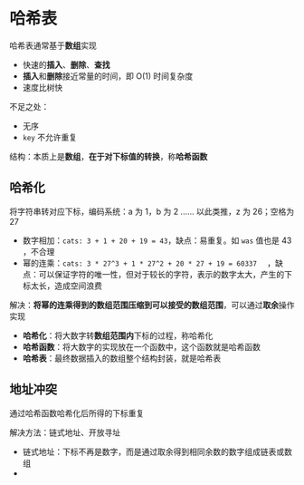 # 哈希表

哈希表通常基于**数组**实现

- 快速的**插入**、**删除**、**查找**
- **插入**和**删除**接近常量的时间，即 O(1) 时间复杂度
- 速度比树快

不足之处：

- 无序
- `key` 不允许重复

结构：本质上是**数组**，**在于对下标值的转换**，称**哈希函数**

## 哈希化

将字符串转对应下标，编码系统：a 为 1，b 为 2 ...... 以此类推，z 为 26；空格为 27

- 数字相加：`cats: 3 + 1 + 20 + 19 = 43`，缺点：易重复。如 `was` 值也是 43 ，不合理
- 幂的连乘：`cats: 3 * 27^3 + 1 * 27^2 + 20 * 27 + 19 = 60337  ` ，缺点：可以保证字符的唯一性，但对于较长的字符，表示的数字太大，产生的下标太长，造成空间浪费

解决：**将幂的连乘得到的数组范围压缩到可以接受的数组范围**，可以通过**取余**操作实现

- **哈希化**：将大数字转**数组范围内**下标的过程，称哈希化
- **哈希函数**：将大数字的实现放在一个函数中，这个函数就是哈希函数
- **哈希表**：最终数据插入的数组整个结构封装，就是哈希表

## 地址冲突

通过哈希函数哈希化后所得的下标重复

解决方法：链式地址、开放寻址

- 链式地址：下标不再是数字，而是通过取余得到相同余数的数字组成链表或数组
- 